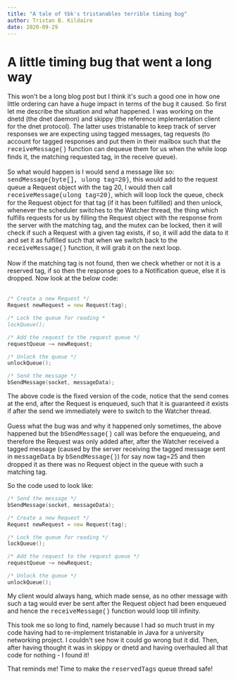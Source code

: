```yaml
---
title: "A tale of tbk's tristanables terrible timing bug"
author: Tristan B. Kildaire
date: 2020-09-29
---
```


# A little timing bug that went a long way

This won't be a long blog post but I think it's such a good one in
how one little ordering can have a huge impact in terms of the bug
it caused. So first let me describe the situation and what
happened. I was working on the dnetd (the dnet daemon) and skippy
(the reference implementation client for the dnet protocol). The
latter uses tristanable to keep track of server responses we are
expecting using tagged messages, tag requests (to account for
tagged responses and put them in their mailbox such that the <font
face="Courier New, Courier, monospace">receiveMessage()</font>
function can dequeue them for us when the while loop finds it, the
matching requested tag, in the receive queue).<br>
<br>
So what would happen is I would send a message like so: <font
face="Courier New, Courier, monospace">sendMessage(byte[], ulong
tag=20)</font>, this would add to the request queue a Request
object with the tag 20, I would then call <font face="Courier
New, Courier, monospace">receiveMessage(ulong tag=20)</font>,
which will loop lock the queue, check for the Request object for
that tag (if it has been fulfilled) and then unlock, whenever the
scheduler switches to the Watcher thread, the thing which fulfills
requests for us by filling the Request object with the response
from the server with the matching tag, and the mutex can be
locked, then it will check if such a Request with a given tag
exists, if so, it will add the data to it and set it as fulfilled
such that when we switch back to the <font face="Courier New,
Courier, monospace">receiveMessage()</font> function, it will
grab it on the next loop.<br>
<br>
Now if the matching tag is not found, then we check whether or not
it is a reserved tag, if so then the response goes to a
Notification queue, else it is dropped. Now look at the below
code:<br>
<br>

```d
/* Create a new Request */
Request newRequest = new Request(tag);

/* Lock the queue for reading *
lockQueue();

/* Add the request to the request queue */
requestQueue ~= newRequest;

/* Unlock the queue */
unlockQueue();

/* Send the message */
bSendMessage(socket, messageData);
```

The above code is the fixed version of the code, notice that the
send comes at the end, after the Request is enqueued, such that it
is guaranteed it exists if after the send we immediately were to
switch to the Watcher thread.<br>
<br>
Guess what the bug was and why it happened only sometimes, the
above happened but the <font face="Courier New, Courier,
monospace">bSendMessage()</font> call was before the enqueueing,
and therefore the Request was only added after, after the Watcher
received a tagged message (caused by the server receiving the
tagged message sent in <font face="Courier New, Courier,
monospace">messageData</font> by <font face="Courier New,
Courier, monospace">bSendMessage()</font>) for say now tag=25
and then dropped it as there was no Request object in the queue
with such a matching tag.

So the code used to look like:

```d
/* Send the message */
bSendMessage(socket, messageData);

/* Create a new Request */
Request newRequest = new Request(tag);

/* Lock the queue for reading */
lockQueue();

/* Add the request to the request queue */
requestQueue ~= newRequest;

/* Unlock the queue */
unlockQueue();
```

My client would always hang, which made sense, as no other message
with such a tag would ever be sent after the Request object had
been enqueued and hence the <font face="Courier New, Courier,
monospace">receiveMessage()</font> function would loop till
infinity.

This took me so long to find, namely because I had so much trust
in my code having had to re-implement tristanable in Java for a
university networking project. I couldn't see how it could go
wrong but it did. Then, after having thought it was in skippy or
dnetd and having overhauled all that code for nothing - I found
it!

That reminds me! Time to make the <font face="Courier New,
Courier, monospace">reservedTags</font> queue thread safe!

